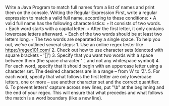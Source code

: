 Write a Java Program to match full names from a list of names and print them on the console.
Writing the Regular Expression
First, write a regular expression to match a valid full name, according to these conditions:
    • A valid full name has the following characteristics:
        ◦ It consists of two words.
        ◦ Each word starts with a capital letter.
        ◦ After the first letter, it only contains lowercase letters afterward.
        ◦ Each of the two words should be at least two letters long.
        ◦ The two words are separated by a single space.
To help you out, we've outlined several steps:
    1. Use an online regex tester like https://regex101.com/ 
    2. Check out how to use character sets (denoted with square brackets - '[]')
    3. Specify that you want two words with a space between them (the space character ' ', and not any whitespace symbol)
    4. For each word, specify that it should begin with an uppercase letter using a character set. The desired characters are in a range – from 'A' to 'Z'.
    5. For each word, specify that what follows the first letter are only lowercase letters, one or more – use another character set and the correct quantifier.
    6. To prevent letters' capture across new lines, put "\b" at the beginning and the end of your regex. This will ensure that what precedes and what follows the match is a word boundary (like a new line).
